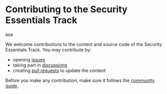 # Contributing to the Security Essentials Track

asa

We welcome contributions to the content and source code of the Security Essentials Track.
You may contribute by:

* opening [issues](https://github.com/security-summer-school/essentials/issues)
* taking part in [discussions](https://github.com/security-summer-school/essentials/discussions)
* creating [pull requests](https://github.com/security-summer-school/essentials//pulls) to update the content

Before you make any contribution, make sure it follows the [community guide](https://github.com/security-summer-school/meta/blob/master/docs/contributing.md).
